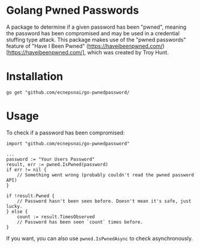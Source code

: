 # Golang Pwned Passwords

A package to determine if a given password has been "pwned", meaning the password has been
compromised and may be used in a credential stuffing type attack. This package makes use of
the "pwned passwords" feature of "Have I Been Pwned"
(https://haveibeenpwned.com/)[https://haveibeenpwned.com/], which was created by Troy Hunt.

# Installation

```
go get "github.com/ecnepsnai/go-pwnedpassword/
```

# Usage

To check if a password has been compromised:

```golang
import "github.com/ecnepsnai/go-pwnedpassword"

...
password := "Your Users Password"
result, err := pwned.IsPwned(password)
if err != nil {
    // Something went wrong (probably couldn't read the pwned password API)
}

if !result.Pwned {
    // Password hasn't been seen before. Doesn't mean it's safe, just lucky.
} else {
    count := result.TimesObserved
    // Password has been seen `count` times before.
}
```

If you want, you can also use `pwned.IsPwnedAsync` to check asynchronously.
